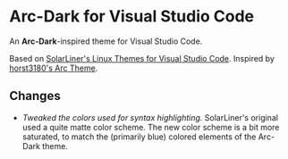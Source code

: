 # Arc-Dark for Visual Studio Code

An **Arc-Dark**-inspired theme for Visual Studio Code.

Based on [SolarLiner's Linux Themes for Visual Studio Code](https://github.com/SolarLiner/vscode-arc-theme). Inspired by [horst3180's Arc Theme](https://github.com/horst3180/arc-theme).


## Changes

- *Tweaked the colors used for syntax highlighting.*
  SolarLiner's original used a quite matte color scheme. The new color scheme is
  a bit more saturated, to match the (primarily blue) colored elements of the
  Arc-Dark theme.
